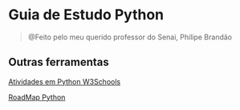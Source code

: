 # Guia de Estudo Python
> @Feito pelo meu querido professor do Senai, Philipe Brandão
## Outras ferramentas
[Atividades em Python W3Schools](https://www.w3schools.com/python/exercise.asp?filename=exercise_syntax1)

[RoadMap Python](https://roadmap.sh/python)
